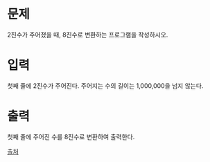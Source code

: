 # 문제

2진수가 주어졌을 때, 8진수로 변환하는 프로그램을 작성하시오.

# 입력

첫째 줄에 2진수가 주어진다. 주어지는 수의 길이는 1,000,000을 넘지 않는다.

# 출력

첫째 줄에 주어진 수를 8진수로 변환하여 출력한다.

[출처](https://www.acmicpc.net/problem/1373)
